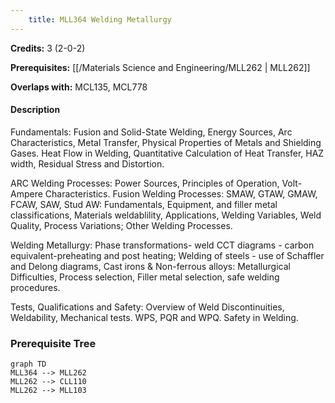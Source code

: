 ```yaml
---
    title: MLL364 Welding Metallurgy
---
```

**Credits:** 3 (2-0-2)



**Prerequisites:** [[/Materials Science and Engineering/MLL262 | MLL262]]

**Overlaps with:** MCL135, MCL778

#### Description 
Fundamentals: Fusion and Solid-State Welding, Energy Sources, Arc Characteristics, Metal Transfer, Physical Properties of Metals and Shielding Gases. Heat Flow in Welding, Quantitative Calculation of Heat Transfer, HAZ width, Residual Stress and Distortion.

ARC Welding Processes: Power Sources, Principles of Operation, Volt-Ampere Characteristics. Fusion Welding Processes: SMAW, GTAW, GMAW, FCAW, SAW, Stud AW: Fundamentals, Equipment, and filler metal classifications, Materials weldablility, Applications, Welding Variables, Weld Quality, Process Variations; Other Welding Processes.

Welding Metallurgy: Phase transformations- weld CCT diagrams - carbon equivalent-preheating and post heating; Welding of steels - use of Schaffler and Delong diagrams, Cast irons & Non-ferrous alloys: Metallurgical Difficulties, Process selection, Filler metal selection, safe welding procedures.

Tests, Qualifications and Safety: Overview of Weld Discontinuities, Weldability, Mechanical tests. WPS, PQR and WPQ. Safety in Welding.

### Prerequisite Tree

```mermaid
graph TD
MLL364 --> MLL262
MLL262 --> CLL110
MLL262 --> MLL103
```